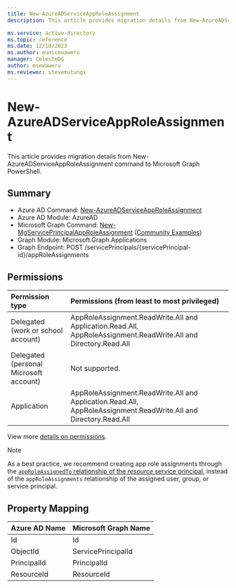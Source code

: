 ```yaml
---
title: New-AzureADServiceAppRoleAssignment
description: This article provides migration details from New-AzureADServiceAppRoleAssignment command to Microsoft Graph PowerShell.

ms.service: active-directory
ms.topic: reference
ms.date: 12/18/2023
ms.author: eunicewaweru
manager: CelesteDG
author: msewaweru
ms.reviewer: stevemutungi
---
```


# New-AzureADServiceAppRoleAssignment

This article provides migration details from New-AzureADServiceAppRoleAssignment command to Microsoft Graph PowerShell.

## Summary

+ Azure AD Command: [New-AzureADServiceAppRoleAssignment](/powershell/module/azuread/new-azureadserviceapproleassignment)
+ Azure AD Module: AzureAD
+ Microsoft Graph Command: [New-MgServicePrincipalAppRoleAssignment](/powershell/module/microsoft.graph.applications/new-mgserviceprincipalapproleassignment) ([Community Examples](https://github.com/orgs/msgraph/discussions?discussions_q=New-MgServicePrincipalAppRoleAssignment))
+ Graph Module: Microsoft.Graph.Applications
+ Graph Endpoint: POST /servicePrincipals/{servicePrincipal-id}/appRoleAssignments

## Permissions

|Permission type      | Permissions (from least to most privileged)              |
|:--------------------|:---------------------------------------------------------|
|Delegated (work or school account) | AppRoleAssignment.ReadWrite.All and Application.Read.All, AppRoleAssignment.ReadWrite.All and Directory.Read.All |
|Delegated (personal Microsoft account) | Not supported.    |
|Application | AppRoleAssignment.ReadWrite.All and Application.Read.All, AppRoleAssignment.ReadWrite.All and Directory.Read.All |

View more [details on permissions](/graph/api/serviceprincipal-post-approleassignments#permissions).

> [!NOTE]
> As a best practice, we recommend creating app role assignments through the [`appRoleAssignedTo` relationship of the _resource_ service principal](/graph/api/serviceprincipal-post-approleassignedto), instead of the `appRoleAssignments` relationship of the assigned user, group, or service principal.

## Property Mapping

|Azure AD Name|Microsoft Graph Name|
|---|---|
|Id|Id|
|ObjectId|ServicePrincipalId|
|PrincipalId|PrincipalId|
|ResourceId|ResourceId|